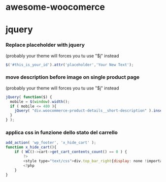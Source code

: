 # awesome-woocomerce

# jquery 

### Replace placeholder with jquery 
(probably your theme will forces you tu use "$j" instead
```js
$('#this_is_your_id').attr('placeholder','Your New Text');
```

### move description before image on single product page
(probably your theme will forces you tu use "$j" instead
```js
jQuery( function($) {
  mobile = $(window).width();
  if ( mobile <= 480 ){
    jQuery( "div.woocommerce-product-details__short-description" ).insertBefore( ".woocommerce-product-gallery" );
  }
} );
```

### applica css in funzione dello stato del carrello
```js
add_action( 'wp_footer', 'x_hide_cart' );
function x_hide_cart(){
	if ( WC()->cart->get_cart_contents_count() == 0 ) {
		?>
		<style type="text/css">div.top_bar_right{display: none !important;}</style>
		<?php
	}
}
```
